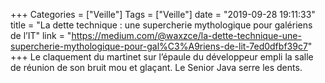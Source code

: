 +++
Categories = ["Veille"]
Tags = ["Veille"]
date = "2019-09-28 19:11:33"
title = "La dette technique : une supercherie mythologique pour galériens de l’IT"
link = "https://medium.com/@waxzce/la-dette-technique-une-supercherie-mythologique-pour-gal%C3%A9riens-de-lit-7ed0dfbf39c7"
+++
Le claquement du martinet sur l’épaule du développeur empli la salle de réunion de son bruit mou et glaçant. Le Senior Java serre les dents.
